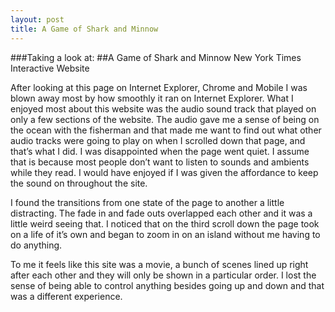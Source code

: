 ```yaml
---
layout: post
title: A Game of Shark and Minnow
---
```

###Taking a look at:
##A Game of Shark and Minnow New York Times Interactive Website

After looking at this page on Internet Explorer, Chrome and Mobile I was blown away most by how smoothly it ran on Internet Explorer. What I enjoyed most about this website was the audio sound track that played on only a few sections of the website. The audio gave me a sense of being on the ocean with the fisherman and that made me want to find out what other audio tracks were going to play on when I scrolled down that page, and that’s what I did. I was disappointed when the page went quiet. I assume that is because most people don’t want to listen to sounds and ambients while they read. I would have enjoyed if I was given the affordance to keep the sound on throughout the site. 

I found the transitions from one state of the page to another a little distracting. The fade in and fade outs overlapped each other and it was a little weird seeing that. I noticed that on the third scroll down the page took on a life of it’s own and began to zoom in on an island without me having to do anything. 

To me it feels like this site was a movie, a bunch of scenes lined up right after each other and they will only be shown in a particular order. I lost the sense of being able to control anything besides going up and down and that was a different experience. 
